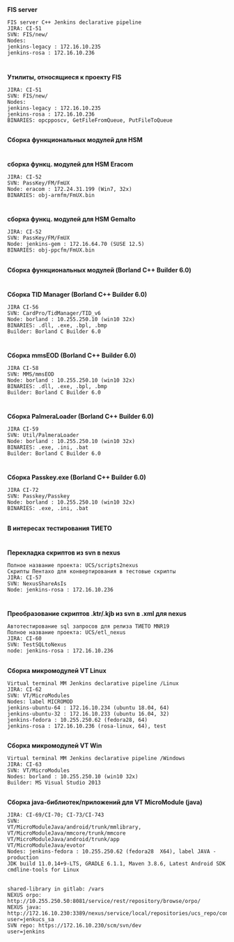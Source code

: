 ##
**FIS server**
```
FIS server C++ Jenkins declarative pipeline
JIRA: CI-51
SVN: FIS/new/
Nodes:
jenkins-legacy : 172.16.10.235
jenkins-rosa : 172.16.10.236
```
#
**Утилиты, относящиеся к проекту FIS**
```
JIRA: CI-51
SVN: FIS/new/
Nodes:
jenkins-legacy : 172.16.10.235
jenkins-rosa : 172.16.10.236
BINARIES: opcpposcv, GetFileFromQueue, PutFileToQueue
```
##
**Сборка функциональных модулей для HSM**
#
**сборка функц. модулей для HSM Eracom**
```
JIRA: CI-52
SVN: PassKey/FM/FmUX
Node: eracom : 172.24.31.199 (Win7, 32x)
BINARIES: obj-armfm/FmUX.bin
```
#
**сборка функц. модулей для HSM Gemalto**
```
JIRA: CI-52
SVN: PassKey/FM/FmUX
Node: jenkins-gem : 172.16.64.70 (SUSE 12.5)
BINARIES: obj-ppcfm/FmUX.bin
```
##
**Сборка функциональных модулей (Borland C++ Builder 6.0)**
#
**Cборка TID Manager (Borland C++ Builder 6.0)**
```
JIRA CI-56
SVN: CardPro/TidManager/TID_v6
Node: borland : 10.255.250.10 (win10 32x)
BINARIES: .dll, .exe, .bpl, .bmp
Builder: Borland C Builder 6.0
```
#
**Cборка mmsEOD (Borland C++ Builder 6.0)**
```
JIRA CI-58
SVN: MMS/mmsEOD
Node: borland : 10.255.250.10 (win10 32x)
BINARIES: .dll, .exe, .bpl, .bmp
Builder: Borland C Builder 6.0
```
#
**Cборка PalmeraLoader (Borland C++ Builder 6.0)**
```
JIRA CI-59
SVN: Util/PalmeraLoader
Node: borland : 10.255.250.10 (win10 32x)
BINARIES: .exe, .ini, .bat
Builder: Borland C Builder 6.0
```
#
**Cборка Passkey.exe (Borland C++ Builder 6.0)**
```
JIRA CI-72
SVN: Passkey/Passkey
Node: borland : 10.255.250.10 (win10 32x)
BINARIES: .exe, .ini, .bat
```
##
**В интересах тестирования ТИЕТО**
#
**Перекладка скриптов из svn в nexus**
```
Полное название проекта: UCS/scripts2nexus
Скрипты Пентахо для конвертирования в тестовые скрипты
JIRA: CI-57
SVN: NexusShareAsIs
Node: jenkins-rosa : 172.16.10.236
```
#
**Преобразование скриптов .ktr/.kjb из svn в .xml для nexus**
```
Автотестирование sql запросов для релиза ТИЕТО MNR19
Полное название проекта: UCS/etl_nexus
JIRA: CI-60
SVN: TestSQLtoNexus
node: jenkins-rosa : 172.16.10.236
```
##
**Сборка микромодулей VT Linux**
```
Virtual terminal MM Jenkins declarative pipeline /Linux
JIRA: CI-62
SVN: VT/MicroModules
Nodes: label MICROMOD
jenkins-ubuntu-64 : 172.16.10.234 (ubuntu 18.04, 64)
jenkins-ubuntu-32 : 172.16.10.233 (ubuntu 16.04, 32)
jenkins-fedora : 10.255.250.62 (fedora28, 64)
jenkins-rosa : 172.16.10.236 (rosa-linux, 64), test
```
##
**Сборка микромодулей VT Win**
```
Virtual terminal MM Jenkins declarative pipeline /Windows
JIRA: CI-63
SVN: VT/MicroModules
Nodes: borland : 10.255.250.10 (win10 32x)
Builder: MS Visual Studio 2013
```
##
**Cборка java-библиотек/приложений для VT MicroModule (java)**
```
JIRA: CI-69/CI-70; CI-73/CI-743
SVN:
VT/MicroModuleJava/android/trunk/mmlibrary,
VT/MicroModuleJava/mmcore/trunk/mmcore
VT/MicroModuleJava/android/trunk/app
VT/MicroModuleJava/evotor
Nodes: jenkins-fedora : 10.255.250.62 (fedora28  X64), label JAVA - production
JDK build 11.0.14+9-LTS, GRADLE 6.1.1, Maven 3.8.6, Latest Android SDK cmdline-tools for Linux
```
##
```
shared-library in gitlab: /vars
NEXUS orpo: http://10.255.250.50:8081/service/rest/repository/browse/orpo/
NEXUS java: http://172.16.10.230:3389/nexus/service/local/repositories/ucs_repo/content
user=jenkucs_sa
SVN repo: https://172.16.10.230/scm/svn/dev
user=jenkins
```